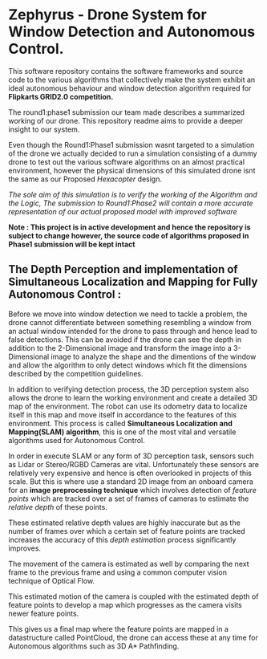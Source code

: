 # Zephyrus - Drone System for Window Detection and Autonomous Control.
This software repository contains the software frameworks and source code to the various algorithms that collectively make the system exhibit an ideal autonomous behaviour and window detection algorithm required for **Flipkarts GRID2.0 competition.**

The round1:phase1 submission our team made describes a summarized working of our drone. This repository readme aims to provide a deeper insight to our system.


Even though the Round1:Phase1 submission wasnt targeted to a simulation of the drone we actually decided to run a simulation consisting of a dummy drone to test out the various software algorithms on an almost practical environment, however the physical dimensions of this simulated drone isnt the same as our Proposed *Hexacopter* design. 

*The sole aim of this simulation is to verify the working of the Algorithm and the Logic, The submission to Round1:Phase2 will contain a more accurate representation of our actual proposed model with improved software*


**Note : This project is in active development and hence the repository is subject to change however, the source code of algorithms proposed in Phase1 submission will be kept intact** 

## The Depth Perception and implementation of Simultaneous Localization and Mapping for Fully Autonomous Control : 
Before we move into window detection we need to tackle a problem, the drone cannot differentiate between something resembling a window from an actual window intended for the drone to pass through and hence lead to false detections. This can be avoided if the drone can see the depth in addition to the 2-Dimensional image and transform the image into a 3-Dimensional image to analyze the shape and the dimentions of the window and allow the algorithm to only detect windows which fit the dimensions described by the competition guidelines.

In addition to verifying detection process, the 3D perception system also allows the drone to learn the working environment and create a detailed 3D map of the environment. The robot can use its odometry data to localize itself in this map and move itself in accordance to the features of this environment. This process is called **Simultaneous Localization and Mapping(SLAM) algorithm**, this is one of the most vital and versatile algorithms used for Autonomous Control.

In order in execute SLAM or any form of 3D perception task, sensors such as Lidar or Stereo/RGBD Cameras are vital. Unfortunately these sensors are relatively very expensive and hence is often overlooked in projects of this scale. But this is where use a standard 2D image from an onboard camera for an **image preprocessing technique** which involves detection of *feature points* which are tracked over a set of frames of cameras to estimate the *relative depth* of these points.

These estimated relative depth values are highly inaccurate but as the number of frames over which a certain set of feature points are tracked increases the accuracy of this *depth estimation* process significantly improves.

The movement of the camera is estimated as well by comparing the next frame to the previous frame and using a common computer vision technique of Optical Flow.

This estimated motion of the camera is coupled with the estimated depth of feature points to develop a map which progresses as the camera visits newer feature points.

This gives us a final map where the feature points are mapped in a datastructure called PointCloud, the drone can access these at any time for Autonomous algorithms such as 3D A* Pathfinding.
